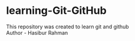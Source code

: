 # learning-Git-GitHub
This repository was created to learn git and github
<br>
Author - Hasibur Rahman
